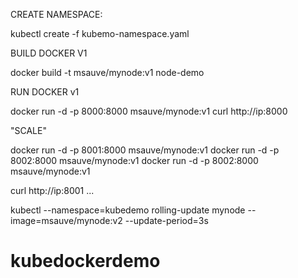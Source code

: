 CREATE NAMESPACE:

kubectl create -f kubemo-namespace.yaml

BUILD DOCKER V1

docker build -t msauve/mynode:v1 node-demo

RUN DOCKER v1

docker run -d -p 8000:8000 msauve/mynode:v1
curl http://ip:8000

"SCALE"

docker run -d -p 8001:8000 msauve/mynode:v1
docker run -d -p 8002:8000 msauve/mynode:v1
docker run -d -p 8002:8000 msauve/mynode:v1

curl http://ip:8001 ...



kubectl --namespace=kubedemo rolling-update mynode --image=msauve/mynode:v2 --update-period=3s




# kubedockerdemo
